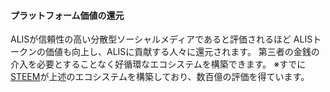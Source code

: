 #### プラットフォーム価値の還元
ALISが信頼性の高い分散型ソーシャルメディアであると評価されるほど
ALISトークンの価値も向上し、ALISに貢献する人々に還元されます。
第三者の金銭の介入を必要とすることなく好循環なエコシステムを構築できます。
※すでに[STEEM](https://steem.io)が上述のエコシステムを構築しており、数百億の評価を得ています。
